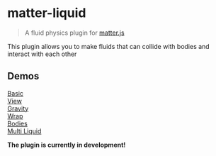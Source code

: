 # matter-liquid
> A fluid physics plugin for [matter.js](https://github.com/liabru/matter-js/)


This plugin allows you to make fluids that can collide with bodies and interact with each other

## Demos
[Basic](https://wexelus.github.io/matter-liquid)  
[View](https://wexelus.github.io/matter-liquid/#view)  
[Gravity](https://wexelus.github.io/matter-liquid/#gravity)  
[Wrap](https://wexelus.github.io/matter-liquid/#wrap)  
[Bodies](https://wexelus.github.io/matter-liquid/#bodies)  
[Multi Liquid](https://wexelus.github.io/matter-liquid/#multi_liquid)  

**The plugin is currently in development!**
<!-- ## Features

- Multiple liquid types support

## Install

```
npm install matter-liquid
```

Include plugin [using plugins](https://github.com/liabru/matter-js/wiki/Using-plugins)

## Usage

```javascript
``` -->
